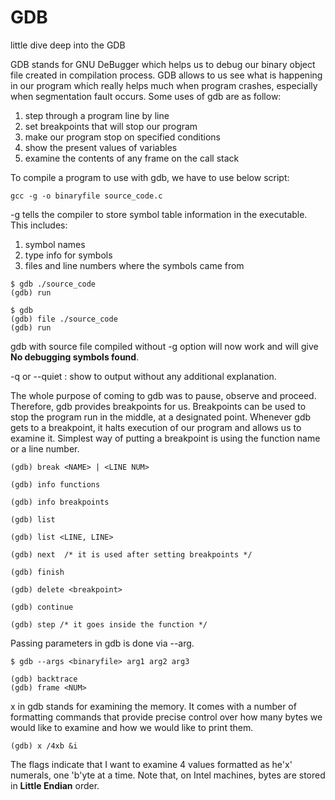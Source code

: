 # GDB
little dive deep into the GDB

GDB stands for GNU DeBugger which helps us to debug our binary object file created in compilation process. GDB allows to us see what is happening in our program which really helps much when program crashes, especially when segmentation fault occurs. Some uses of gdb are as follow:

1. step through a program line by line
2. set breakpoints that will stop our program
3. make our program stop on specified conditions
4. show the present values of variables
5. examine the contents of any frame on the call stack

To compile a program to use with gdb, we have to use below script:

```
gcc -g -o binaryfile source_code.c

```
-g tells the compiler to store symbol table information in the executable. This includes:

1. symbol names
2. type info for symbols
3. files and line numbers where the symbols came from

```
$ gdb ./source_code
(gdb) run
```
```
$ gdb
(gdb) file ./source_code
(gdb) run
```

gdb with source file compiled without -g option will now work and will give **No debugging symbols found**.

-q or --quiet : show to output without any additional explanation.


The whole purpose of coming to gdb was to pause, observe and proceed. Therefore, gdb provides breakpoints for us. Breakpoints can be used to stop the program run in the middle, at a designated point. Whenever gdb gets to a breakpoint, it halts execution of our program and allows us to examine it. Simplest way of putting a breakpoint is using the function name or a line number.
```
(gdb) break <NAME> | <LINE NUM>
```
```
(gdb) info functions
```
```
(gdb) info breakpoints
```
```
(gdb) list
```
```
(gdb) list <LINE, LINE>
```
```
(gdb) next  /* it is used after setting breakpoints */
```
```
(gdb) finish
```
```
(gdb) delete <breakpoint>
```
```
(gdb) continue
```
```
(gdb) step /* it goes inside the function */
```
Passing parameters in gdb is done via --arg.
```
$ gdb --args <binaryfile> arg1 arg2 arg3
```
```
(gdb) backtrace
(gdb) frame <NUM>
```
x in gdb stands for examining the memory. It comes with a number of formatting commands that provide precise control over how many bytes we would like to examine and how we would like to print them.
```
(gdb) x /4xb &i
```
The flags indicate that I want to examine 4 values formatted as he'x' numerals, one 'b'yte at a time. Note that, on Intel machines, bytes are stored in **Little Endian** order.
